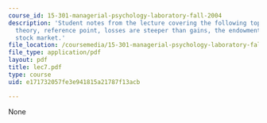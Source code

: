 ```yaml
---
course_id: 15-301-managerial-psychology-laboratory-fall-2004
description: 'Student notes from the lecture covering the following topics: Prospect
  theory, reference point, losses are steeper than gains, the endowment effect, and
  stock market.'
file_location: /coursemedia/15-301-managerial-psychology-laboratory-fall-2004/e171732057fe3e941815a21787f13acb_lec7.pdf
file_type: application/pdf
layout: pdf
title: lec7.pdf
type: course
uid: e171732057fe3e941815a21787f13acb

---
```

None